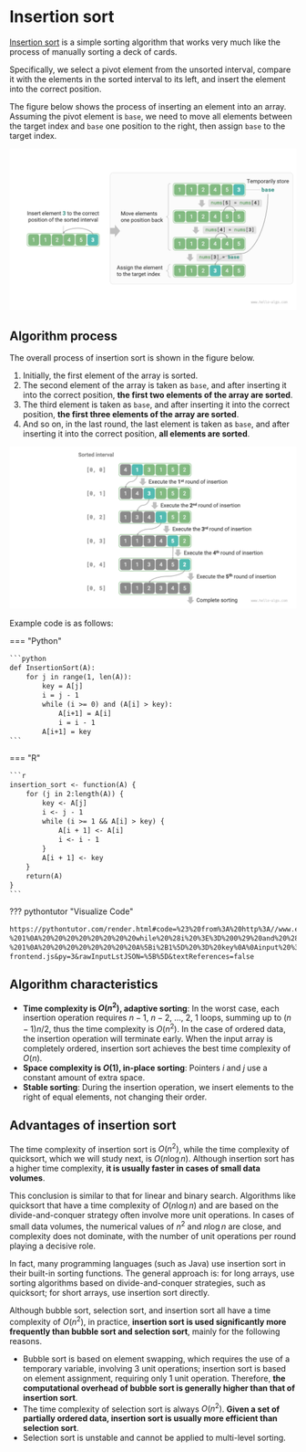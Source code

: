 # Insertion sort

<u>Insertion sort</u> is a simple sorting algorithm that works very much like the process of manually sorting a deck of cards.

Specifically, we select a pivot element from the unsorted interval, compare it with the elements in the sorted interval to its left, and insert the element into the correct position.

The figure below shows the process of inserting an element into an array. Assuming the pivot element is `base`, we need to move all elements between the target index and `base` one position to the right, then assign `base` to the target index.

![Single insertion operation](insertion_sort.assets/insertion_operation.png)


## Algorithm process

The overall process of insertion sort is shown in the figure below.

1. Initially, the first element of the array is sorted.
2. The second element of the array is taken as `base`, and after inserting it into the correct position, **the first two elements of the array are sorted**.
3. The third element is taken as `base`, and after inserting it into the correct position, **the first three elements of the array are sorted**.
4. And so on, in the last round, the last element is taken as `base`, and after inserting it into the correct position, **all elements are sorted**.

![Insertion sort process](insertion_sort.assets/insertion_sort_overview.png)

Example code is as follows:

=== "Python"

	```python
	def InsertionSort(A):
		for j in range(1, len(A)):
			key = A[j]
			i = j - 1
			while (i >= 0) and (A[i] > key):
				A[i+1] = A[i]
				i = i - 1
			A[i+1] = key
	```
=== "R"

	```r
	insertion_sort <- function(A) {
		for (j in 2:length(A)) {
			key <- A[j]
			i <- j - 1
			while (i >= 1 && A[i] > key) {
				A[i + 1] <- A[i]
				i <- i - 1
			}
			A[i + 1] <- key
		}
		return(A)
	}
	```

??? pythontutor "Visualize Code"

	https://pythontutor.com/render.html#code=%23%20from%3A%20http%3A//www.ece.uci.edu/~chou/py02/python.html%0Adef%20InsertionSort%28A%29%3A%0A%20%20%20%20for%20j%20in%20range%281,%20len%28A%29%29%3A%0A%20%20%20%20%20%20%20%20key%20%3D%20A%5Bj%5D%0A%20%20%20%20%20%20%20%20i%20%3D%20j%20-%201%0A%20%20%20%20%20%20%20%20while%20%28i%20%3E%3D%200%29%20and%20%28A%5Bi%5D%20%3E%20key%29%3A%0A%20%20%20%20%20%20%20%20%20%20%20%20A%5Bi%2B1%5D%20%3D%20A%5Bi%5D%0A%20%20%20%20%20%20%20%20%20%20%20%20i%20%3D%20i%20-%201%0A%20%20%20%20%20%20%20%20A%5Bi%2B1%5D%20%3D%20key%0A%0Ainput%20%3D%20%5B8,%203,%209,%2015,%2029,%207,%2010%5D%0AInsertionSort%28input%29%0Aprint%28input%29&cumulative=false&curInstr=0&heapPrimitives=nevernest&mode=display&origin=opt-frontend.js&py=3&rawInputLstJSON=%5B%5D&textReferences=false

## Algorithm characteristics

- **Time complexity is $O(n^2)$, adaptive sorting**: In the worst case, each insertion operation requires $n - 1$, $n-2$, ..., $2$, $1$ loops, summing up to $(n - 1) n / 2$, thus the time complexity is $O(n^2)$. In the case of ordered data, the insertion operation will terminate early. When the input array is completely ordered, insertion sort achieves the best time complexity of $O(n)$.
- **Space complexity is $O(1)$, in-place sorting**: Pointers $i$ and $j$ use a constant amount of extra space.
- **Stable sorting**: During the insertion operation, we insert elements to the right of equal elements, not changing their order.

## Advantages of insertion sort

The time complexity of insertion sort is $O(n^2)$, while the time complexity of quicksort, which we will study next, is $O(n \log n)$. Although insertion sort has a higher time complexity, **it is usually faster in cases of small data volumes**.

This conclusion is similar to that for linear and binary search. Algorithms like quicksort that have a time complexity of $O(n \log n)$ and are based on the divide-and-conquer strategy often involve more unit operations. In cases of small data volumes, the numerical values of $n^2$ and $n \log n$ are close, and complexity does not dominate, with the number of unit operations per round playing a decisive role.

In fact, many programming languages (such as Java) use insertion sort in their built-in sorting functions. The general approach is: for long arrays, use sorting algorithms based on divide-and-conquer strategies, such as quicksort; for short arrays, use insertion sort directly.

Although bubble sort, selection sort, and insertion sort all have a time complexity of $O(n^2)$, in practice, **insertion sort is used significantly more frequently than bubble sort and selection sort**, mainly for the following reasons.

- Bubble sort is based on element swapping, which requires the use of a temporary variable, involving 3 unit operations; insertion sort is based on element assignment, requiring only 1 unit operation. Therefore, **the computational overhead of bubble sort is generally higher than that of insertion sort**.
- The time complexity of selection sort is always $O(n^2)$. **Given a set of partially ordered data, insertion sort is usually more efficient than selection sort**.
- Selection sort is unstable and cannot be applied to multi-level sorting.


